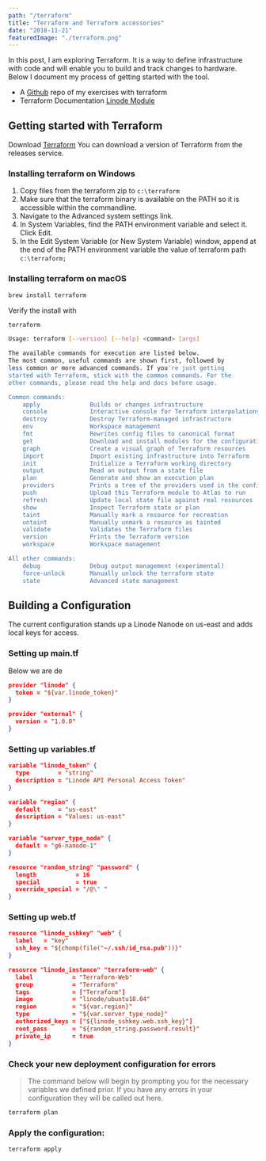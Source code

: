 ```yaml
---
path: "/terraform"
title: "Terraform and Terraform accessories"
date: "2018-11-21"
featuredImage: "./terraform.png"
---
```


In this post, I am exploring Terraform. It is a way to define infrastructure with code and will enable you to build and track changes to hardware. Below I document my process of getting started with the tool.

- A [Github](https://github.com/grahamplata/terraform) repo of my exercises with terraform
- Terraform Documentation [Linode Module](https://www.terraform.io/docs/providers/linode/)

## Getting started with Terraform

Download [Terraform](https://www.terraform.io/downloads.html) You can download a version of Terraform from the releases service.

### Installing terraform on Windows

1. Copy files from the terraform zip to `c:\terraform`
2. Make sure that the terraform binary is available on the PATH so it is accessible within the commandline.
3. Navigate to the Advanced system settings link.
4. In System Variables, find the PATH environment variable and select it. Click Edit.
5. In the Edit System Variable (or New System Variable) window, append at the end of the PATH environment variable the value of terraform path `c:\terraform;`

### Installing terraform on macOS

```bash
brew install terraform
```

Verify the install with

```bash
terraform
```

```bash
Usage: terraform [--version] [--help] <command> [args]

The available commands for execution are listed below.
The most common, useful commands are shown first, followed by
less common or more advanced commands. If you're just getting
started with Terraform, stick with the common commands. For the
other commands, please read the help and docs before usage.

Common commands:
    apply              Builds or changes infrastructure
    console            Interactive console for Terraform interpolations
    destroy            Destroy Terraform-managed infrastructure
    env                Workspace management
    fmt                Rewrites config files to canonical format
    get                Download and install modules for the configuration
    graph              Create a visual graph of Terraform resources
    import             Import existing infrastructure into Terraform
    init               Initialize a Terraform working directory
    output             Read an output from a state file
    plan               Generate and show an execution plan
    providers          Prints a tree of the providers used in the configuration
    push               Upload this Terraform module to Atlas to run
    refresh            Update local state file against real resources
    show               Inspect Terraform state or plan
    taint              Manually mark a resource for recreation
    untaint            Manually unmark a resource as tainted
    validate           Validates the Terraform files
    version            Prints the Terraform version
    workspace          Workspace management

All other commands:
    debug              Debug output management (experimental)
    force-unlock       Manually unlock the terraform state
    state              Advanced state management
```

## Building a Configuration

The current configuration stands up a Linode Nanode on us-east and adds local keys for access.

### Setting up main.tf

Below we are de

```JSON
provider "linode" {
  token = "${var.linode_token}"
}

provider "external" {
  version = "1.0.0"
}
```

### Setting up variables.tf

```JSON
variable "linode_token" {
  type        = "string"
  description = "Linode API Personal Access Token"
}

variable "region" {
  default     = "us-east"
  description = "Values: us-east"
}

variable "server_type_node" {
  default = "g6-nanode-1"
}

resource "random_string" "password" {
  length           = 16
  special          = true
  override_special = "/@\" "
}
```

### Setting up web.tf

```JSON
resource "linode_sshkey" "web" {
  label   = "key"
  ssh_key = "${chomp(file("~/.ssh/id_rsa.pub"))}"
}

resource "linode_instance" "terraform-web" {
  label           = "Terraform-Web"
  group           = "Terraform"
  tags            = ["Terraform"]
  image           = "linode/ubuntu18.04"
  region          = "${var.region}"
  type            = "${var.server_type_node}"
  authorized_keys = ["${linode_sshkey.web.ssh_key}"]
  root_pass       = "${random_string.password.result}"
  private_ip      = true
}
```

### Check your new deployment configuration for errors

> The command below will begin by prompting you for the necessary variables we defined prior. If you have any errors in your configuration they will be called out here.

```bash
terraform plan
```

### Apply the configuration:

```bash
terraform apply
```
